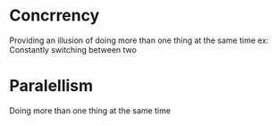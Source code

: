 # Concrrency
Providing an illusion of doing more than one thing at the same time
    ex: Constantly switching between two 

# Paralellism 
Doing more than one thing at the same time